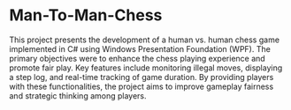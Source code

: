 # Man-To-Man-Chess

This project presents the development of a human vs. human chess game implemented in C# using Windows Presentation Foundation (WPF). The primary objectives were to enhance the chess playing experience and promote fair play. Key features include monitoring illegal moves, displaying a step log, and real-time tracking of game duration.
By providing players with these functionalities, the project aims to improve gameplay fairness and strategic thinking among players.
